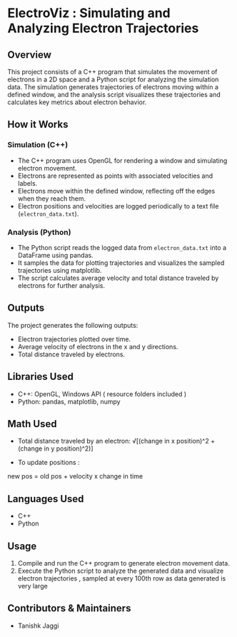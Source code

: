 # ElectroViz : Simulating and Analyzing Electron Trajectories

## Overview
This project consists of a C++ program that simulates the movement of electrons in a 2D space and a Python script for analyzing the simulation data. The simulation generates trajectories of electrons moving within a defined window, and the analysis script visualizes these trajectories and calculates key metrics about electron behavior.

## How it Works
### Simulation (C++)
- The C++ program uses OpenGL for rendering a window and simulating electron movement.
- Electrons are represented as points with associated velocities and labels.
- Electrons move within the defined window, reflecting off the edges when they reach them.
- Electron positions and velocities are logged periodically to a text file (`electron_data.txt`).

### Analysis (Python)
- The Python script reads the logged data from `electron_data.txt` into a DataFrame using pandas.
- It samples the data for plotting trajectories and visualizes the sampled trajectories using matplotlib.
- The script calculates average velocity and total distance traveled by electrons for further analysis.

## Outputs
The project generates the following outputs:
- Electron trajectories plotted over time.
- Average velocity of electrons in the x and y directions.
- Total distance traveled by electrons.

## Libraries Used
- C++: OpenGL, Windows API ( resource folders included )
- Python: pandas, matplotlib, numpy

## Math Used 
- Total distance traveled by an electron: 
√[(change in x position)^2 + (change in y position)^2)] 

- To update positions :

new pos = old pos + velocity x change in time

## Languages Used
- C++
- Python

## Usage
1. Compile and run the C++ program to generate electron movement data.
2. Execute the Python script to analyze the generated data and visualize electron trajectories , sampled at every 100th row as data generated is very large

## Contributors & Maintainers
- Tanishk Jaggi
